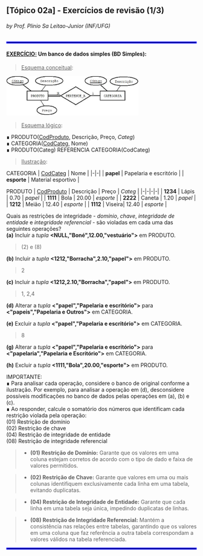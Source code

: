 ## [Tópico 02a] - Exercícios de revisão (1/3)
###### *by Prof. Plinio Sa Leitao-Junior (INF/UFG)*

<hr style="border:2px solid blue">


#### <ins>EXERCÍCIO:</ins> Um banco de dados simples (**BD Simples**):

> <ins>Esquema conceitual</ins>:

<img src="../media/fig-der-simples-1.jpg" width="350">

> <ins>Esquema lógico</ins>:

&#8718; PRODUTO(<ins>CodProduto</ins>, Descrição, Preço, _Categ_)<br>
&#8718; CATEGORIA(<ins>CodCateg</ins>, Nome)<br>
&#8718; PRODUTO(Categ) REFERENCIA CATEGORIA(CodCateg)<br>

> <ins>Ilustração</ins>:

CATEGORIA
| <ins>CodCateg</ins> | Nome |
|-|-|
| **papel** | Papelaria e escritório |
| **esporte** | Material esportivo |

PRODUTO
| <ins>CodProduto</ins> | Descrição | Preço | _Categ_ |
|-|-|-|-|
| **1234** | Lápis | 0.70 | _papel_ |
| **1111** | Bola | 20.00 | _esporte_ |
| **2222** | Caneta | 1.20  | _papel_ |
| **1212** | Meião | 12.40 | _esporte_ |
| **1112** | Viseira| 12.40 | _esporte_ |

Quais as restrições de integridade - _domínio_, _chave_, _integridade de entidade_ e _integridade referencial_ - são violadas em cada uma das seguintes operações?<br>
**(a)** Incluir a _tupla_ **<NULL,"Boné",12.00,"vestuário">** em PRODUTO.<br>
>  (2) e (8)

**(b)** Incluir a _tupla_ **<1212,"Borracha",2.10,"papel">** em PRODUTO.<br>
> 2

**(c)** Incluir a _tupla_ **<1212,2.10,"Borracha","papel">** em PRODUTO.<br>
> 1, 2,4 

**(d)** Alterar a _tupla_ **<"papel","Papelaria e escritório">** para **<"papeis","Papelaria e Outros">** em CATEGORIA.<br>
>

**(e)** Excluir a _tupla_ **<"papel","Papelaria e escritório">** em CATEGORIA.<br>
> 8

**(g)** Alterar a _tupla_ **<"papel","Papelaria e escritório">** para **<"papelaria","Papelaria e Escritório">** em CATEGORIA.<br>
>

**(h)** Excluir a _tupla_ **<1111,"Bola",20.00,"esporte">** em PRODUTO.
>


IMPORTANTE:<br>
&#8718; Para analisar cada operação, considere o banco de original conforme a ilustração. Por exemplo, para analisar a operação em (d), desconsidere possíveis modificações no banco de dados pelas operações em (a), (b) e (c).<br>
&#8718; Ao responder, calcule o somatório dos números que identificam cada restrição violada pela operação:<br>
(01) Restrição de domínio<br>
(02) Restrição de chave<br>
(04) Restrição de integridade de entidade<br>
(08) Restrição de integridade referencial<br>

> - **(01) Restrição de Domínio:** Garante que os valores em uma coluna estejam corretos de acordo com o tipo de dado e faixa de valores permitidos.

> - **(02) Restrição de Chave:** Garante que valores em uma ou mais colunas identifiquem exclusivamente cada linha em uma tabela, evitando duplicatas.

> - **(04) Restrição de Integridade de Entidade:** Garante que cada linha em uma tabela seja única, impedindo duplicatas de linhas.

> - **(08) Restrição de Integridade Referencial:** Mantém a consistência nas relações entre tabelas, garantindo que os valores em uma coluna que faz referência a outra tabela correspondam a valores válidos na tabela referenciada.


<hr style="border:2px solid blue">
